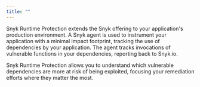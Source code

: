 ```yaml
---
title: ""
---
```


Snyk Runtime Protection extends the Snyk offering to your application's production environment. A Snyk agent is used to instrument your application with a minimal impact footprint, tracking the use of dependencies by your application. The agent tracks invocations of vulnerable functions in your dependencies, reporting back to Snyk.io.

Snyk Runtime Protection allows you to understand which vulnerable dependencies are more at risk of being exploited, focusing your remediation efforts where they matter the most.
